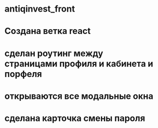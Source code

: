 # antiqinvest_front

# Создана ветка react
# сделан роутинг между страницами профиля и кабинета и порфеля
# открываются все модальные окна
# сделана карточка смены пароля



